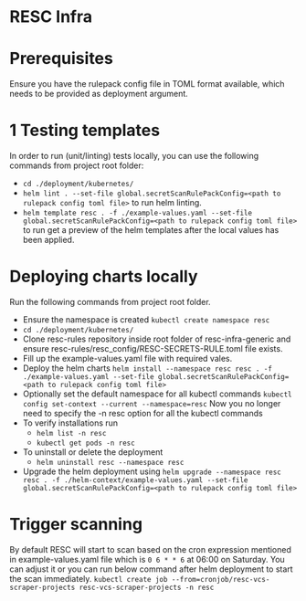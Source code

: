 # RESC Infra

# Prerequisites
Ensure you have the rulepack config file in TOML format available, which needs to be provided as deployment argument.

# 1 Testing templates
In order to run (unit/linting) tests locally, you can use the following commands from project root folder:
* `cd ./deployment/kubernetes/`
* `helm lint . --set-file global.secretScanRulePackConfig=<path to rulepack config toml file>` to run helm linting.
* `helm template resc . -f ./example-values.yaml --set-file global.secretScanRulePackConfig=<path to rulepack config toml file>` to run get a preview of the helm templates after the local values has been applied.

# Deploying charts locally 
Run the following commands from project root folder.
* Ensure the namespace is created `kubectl create namespace resc`
* `cd ./deployment/kubernetes/`
* Clone resc-rules repository inside root folder of resc-infra-generic and ensure resc-rules/resc_config/RESC-SECRETS-RULE.toml file exists.
* Fill up the example-values.yaml file with required vales.
* Deploy the helm charts `helm install --namespace resc resc . -f ./example-values.yaml --set-file global.secretScanRulePackConfig=<path to rulepack config toml file>`
* Optionally set the default namespace for all kubectl commands `kubectl config set-context --current --namespace=resc` Now you no longer need to specify the -n resc option for all the kubectl commands
* To verify installations run
  * `helm list -n resc`
  * `kubectl get pods -n resc`
* To uninstall or delete the deployment
  * `helm uninstall resc --namespace resc`
* Upgrade the helm deployment using `helm upgrade --namespace resc resc . -f ./helm-context/example-values.yaml --set-file global.secretScanRulePackConfig=<path to rulepack config toml file>`

# Trigger scanning
By default RESC will start to scan based on the cron expression mentioned in example-values.yaml file which is `0 6 * * 6` at 06:00 on Saturday.
You can adjust it or you can run below command after helm deployment to start the scan immediately.
`kubectl create job --from=cronjob/resc-vcs-scraper-projects resc-vcs-scraper-projects -n resc`

